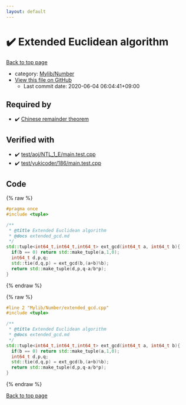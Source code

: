 ```yaml
---
layout: default
---
```


<!-- mathjax config similar to math.stackexchange -->
<script type="text/javascript" async
  src="https://cdnjs.cloudflare.com/ajax/libs/mathjax/2.7.5/MathJax.js?config=TeX-MML-AM_CHTML">
</script>
<script type="text/x-mathjax-config">
  MathJax.Hub.Config({
    TeX: { equationNumbers: { autoNumber: "AMS" }},
    tex2jax: {
      inlineMath: [ ['$','$'] ],
      processEscapes: true
    },
    "HTML-CSS": { matchFontHeight: false },
    displayAlign: "left",
    displayIndent: "2em"
  });
</script>

<script type="text/javascript" src="https://cdnjs.cloudflare.com/ajax/libs/jquery/3.4.1/jquery.min.js"></script>
<script src="https://cdn.jsdelivr.net/npm/jquery-balloon-js@1.1.2/jquery.balloon.min.js" integrity="sha256-ZEYs9VrgAeNuPvs15E39OsyOJaIkXEEt10fzxJ20+2I=" crossorigin="anonymous"></script>
<script type="text/javascript" src="../../../assets/js/copy-button.js"></script>
<link rel="stylesheet" href="../../../assets/css/copy-button.css" />


# :heavy_check_mark: Extended Euclidean algorithm

<a href="../../../index.html">Back to top page</a>

* category: <a href="../../../index.html#5fda78fda98ef9fc0f87c6b50d529f19">Mylib/Number</a>
* <a href="{{ site.github.repository_url }}/blob/master/Mylib/Number/extended_gcd.cpp">View this file on GitHub</a>
    - Last commit date: 2020-06-04 06:04:41+09:00




## Required by

* :heavy_check_mark: <a href="chinese_remainder_algorithm.cpp.html">Chinese remainder theorem</a>


## Verified with

* :heavy_check_mark: <a href="../../../verify/test/aoj/NTL_1_E/main.test.cpp.html">test/aoj/NTL_1_E/main.test.cpp</a>
* :heavy_check_mark: <a href="../../../verify/test/yukicoder/186/main.test.cpp.html">test/yukicoder/186/main.test.cpp</a>


## Code

<a id="unbundled"></a>
{% raw %}
```cpp
#pragma once
#include <tuple>

/**
 * @title Extended Euclidean algorithm
 * @docs extended_gcd.md
 */
std::tuple<int64_t,int64_t,int64_t> ext_gcd(int64_t a, int64_t b){
  if(b == 0) return std::make_tuple(a,1,0);
  int64_t d,p,q;
  std::tie(d,q,p) = ext_gcd(b,(a+b)%b);
  return std::make_tuple(d,p,q-a/b*p);
}

```
{% endraw %}

<a id="bundled"></a>
{% raw %}
```cpp
#line 2 "Mylib/Number/extended_gcd.cpp"
#include <tuple>

/**
 * @title Extended Euclidean algorithm
 * @docs extended_gcd.md
 */
std::tuple<int64_t,int64_t,int64_t> ext_gcd(int64_t a, int64_t b){
  if(b == 0) return std::make_tuple(a,1,0);
  int64_t d,p,q;
  std::tie(d,q,p) = ext_gcd(b,(a+b)%b);
  return std::make_tuple(d,p,q-a/b*p);
}

```
{% endraw %}

<a href="../../../index.html">Back to top page</a>

